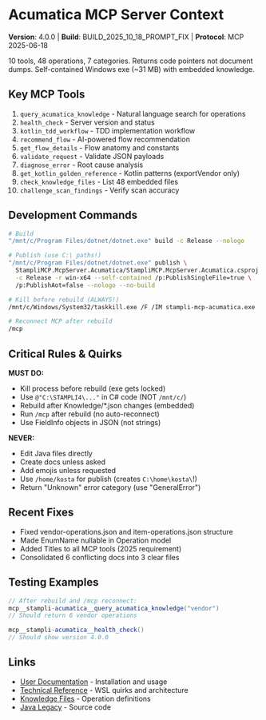 # Acumatica MCP Server Context

**Version**: 4.0.0 | **Build**: BUILD_2025_10_18_PROMPT_FIX | **Protocol**: MCP 2025-06-18

10 tools, 48 operations, 7 categories. Returns code pointers not document dumps.
Self-contained Windows exe (~31 MB) with embedded knowledge.

## Key MCP Tools
1. `query_acumatica_knowledge` - Natural language search for operations
2. `health_check` - Server version and status
3. `kotlin_tdd_workflow` - TDD implementation workflow
4. `recommend_flow` - AI-powered flow recommendation
5. `get_flow_details` - Flow anatomy and constants
6. `validate_request` - Validate JSON payloads
7. `diagnose_error` - Root cause analysis
8. `get_kotlin_golden_reference` - Kotlin patterns (exportVendor only)
9. `check_knowledge_files` - List 48 embedded files
10. `challenge_scan_findings` - Verify scan accuracy

## Development Commands
```bash
# Build
"/mnt/c/Program Files/dotnet/dotnet.exe" build -c Release --nologo

# Publish (use C:\ paths!)
"/mnt/c/Program Files/dotnet/dotnet.exe" publish \
  StampliMCP.McpServer.Acumatica/StampliMCP.McpServer.Acumatica.csproj \
  -c Release -r win-x64 --self-contained /p:PublishSingleFile=true \
  /p:PublishAot=false --nologo --no-build

# Kill before rebuild (ALWAYS!)
/mnt/c/Windows/System32/taskkill.exe /F /IM stampli-mcp-acumatica.exe

# Reconnect MCP after rebuild
/mcp
```

## Critical Rules & Quirks

**MUST DO:**
- Kill process before rebuild (exe gets locked)
- Use `@"C:\STAMPLI4\..."` in C# code (NOT `/mnt/c/`)
- Rebuild after Knowledge/*.json changes (embedded)
- Run `/mcp` after rebuild (no auto-reconnect)
- Use FieldInfo objects in JSON (not strings)

**NEVER:**
- Edit Java files directly
- Create docs unless asked
- Add emojis unless requested
- Use `/home/kosta` for publish (creates `C:\home\kosta\`!)
- Return "Unknown" error category (use "GeneralError")

## Recent Fixes
- Fixed vendor-operations.json and item-operations.json structure
- Made EnumName nullable in Operation model
- Added Titles to all MCP tools (2025 requirement)
- Consolidated 6 conflicting docs into 3 clear files

## Testing Examples
```csharp
// After rebuild and /mcp reconnect:
mcp__stampli-acumatica__query_acumatica_knowledge("vendor")
// Should return 6 vendor operations

mcp__stampli-acumatica__health_check()
// Should show version 4.0.0
```

## Links
- [User Documentation](./README.md) - Installation and usage
- [Technical Reference](./TECHNICAL.md) - WSL quirks and architecture
- [Knowledge Files](./StampliMCP.McpServer.Acumatica/Knowledge/) - Operation definitions
- [Java Legacy](C:\STAMPLI4\core\src\main\java\com\stampli\integration\acumatica) - Source code